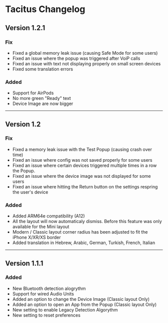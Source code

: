 # Tacitus Changelog

## Version 1.2.1
### Fix
- Fixed a global memory leak issue (causing Safe Mode for some users)
- Fixed an issue where the popup was triggered after VoiP calls
- Fixed an issue with text not displaying properly on small screen devices
- Fixed some translation errors
### Added
- Support for AirPods
- No more green "Ready" text
- Device Image are now bigger
___

## Version 1.2
### Fix
- Fixed a memory leak issue with the Test Popup (causing crash over time)
- Fixed an issue where config was not saved properly for some users
- Fixed an issue where certain devices triggered multiple times in a row the Popup.
- Fixed an issue where the device image was not displayed for some users
- Fixed an issue where hitting the Return button on the settings respring the user's device
### Added
- Added ARM64e compatibility (A12)
- All the layout will now automaticaly dismiss. Before this feature was only available for the Mini layout
- Modern / Classic layout corner radius has been adjusted to fit the iPhone X/XR/XS border
- Added translation in Hebrew, Arabic, German, Turkish, French, Italian
___ 

## Version 1.1.1
### Added
- New Bluetooth detection alogrythm
- Support for wired Audio Units
- Added an option to change the Device Image (Classic layout Only)
- Added an option to open an App from the Popup (Classic layout Only)
- New setting to enable Legacy Detection Algorythm
- New setting to reset preferences

